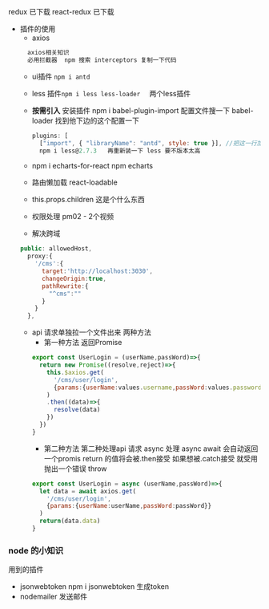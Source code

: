 redux 已下载
react-redux 已下载
- 插件的使用
  - axios 
  ```js
    axios相关知识
    必用拦截器  npm 搜索 interceptors 复制一下代码
  ```
  - ui插件 `npm i antd`
  - less 插件`npm i less less-loader  ` 两个less插件
  - **按需引入** 
    安装插件 npm i babel-plugin-import
    配置文件搜一下 babel-loader 找到他下边的这个配置一下
    ```js
    plugins: [
      ["import", { "libraryName": "antd", style: true }], //把这一行加上
      npm i less@2.7.3   再重新装一下 less 要不版本太高
    ```
  - npm i echarts-for-react npm echarts
  - 路由懒加载 react-loadable
  
  - this.props.children 这是个什么东西

  - 权限处理 pm02  - 2个视频
  - 解决跨域
  ```js
  public: allowedHost,
    proxy:{
      '/cms':{
        target:'http://localhost:3030',
        changeOrigin:true,
        pathRewrite:{
          "^cms":""
        }
      }
    },
  ```
  - api 请求单独拉一个文件出来
  两种方法
    + 第一种方法  返回Promise
    ```js
    export const UserLogin = (userName,passWord)=>{
      return new Promise((resolve,reject)=>{
        this.$axios.get(
          '/cms/user/login',
          {params:{userName:values.username,passWord:values.password}}
        )
        .then((data)=>{
          resolve(data)
        })
      })
    }
    ```
    + 第二种方法
     第二种处理api 请求 async 处理
     async await 会自动返回一个promis return 的值将会被.then接受
     如果想被.catch接受 就受用抛出一个错误  throw
    ```js
    export const UserLogin = async (userName,passWord)=>{
      let data = await axios.get(
        '/cms/user/login',
        {params:{userName:userName,passWord:passWord}}
      )
      return(data.data)
    }
    ```
### node 的小知识
  用到的插件
  - jsonwebtoken npm i jsonwebtoken  生成token
  - nodemailer 发送邮件
